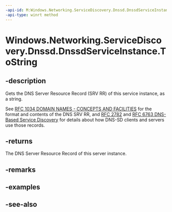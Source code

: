 ```yaml
---
-api-id: M:Windows.Networking.ServiceDiscovery.Dnssd.DnssdServiceInstance.ToString
-api-type: winrt method
---
```


<!-- Method syntax
public string ToString()
-->

# Windows.Networking.ServiceDiscovery.Dnssd.DnssdServiceInstance.ToString

## -description
Gets the DNS Server Resource Record (SRV RR) of this service instance, as a string.

See [RFC 1034 DOMAIN NAMES - CONCEPTS AND FACILITIES](https://www.ietf.org/rfc/rfc1034.txt) for the format and contents of the DNS SRV RR, and [RFC 2782](https://www.rfc-archive.org/getrfc.php?rfc=2782) and [RFC 6763 DNS-Based Service Discovery](https://datatracker.ietf.org/doc/html/rfc6763) for details about how DNS-SD clients and servers use those records.

## -returns
The DNS Server Resource Record of this server instance.

## -remarks

## -examples

## -see-also
